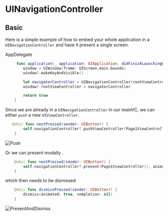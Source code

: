 # UINavigationController

## Basic

Here is a simple example of how to embed your whole application in a `UINavigationController` and have it present a single screen.

AppDelegate

```swift
     func application(_ application: UIApplication, didFinishLaunchingWithOptions launchOptions: [UIApplication.LaunchOptionsKey: Any]?) -> Bool {
        window = UIWindow(frame: UIScreen.main.bounds)
        window?.makeKeyAndVisible()

        let navigatorController = UINavigationController(rootViewController: ViewController())
        window?.rootViewController = navigatorController

        return true
    }
```

Since we are already in a `UINavigationController` in our mainVC, we can either `push` a new `UIViewController`.

```swift
   @objc func nextPressed(sender: UIButton!) {
        self.navigationController?.pushViewController(Page1ViewController(), animated: true)
    }
```

![Push](https://github.com/jrasmusson/ios-starter-kit/blob/master/basics/UINavigationController/images/push.gif)

Or we can present modally .

```swift
    @objc func nextPressed(sender: UIButton!) {
        self.navigationController?.present(Page1ViewController(), animated: true)
    }
```

which then needs to be dismissed

```swift
    @objc func dismissPressed(sender: UIButton!) {
        dismiss(animated: true, completion: nil)
    }
```


![PresentAndDismiss](https://github.com/jrasmusson/ios-starter-kit/blob/master/basics/UINavigationController/images/dismiss.gif)
